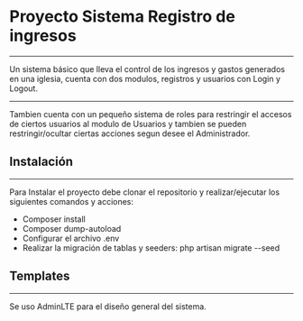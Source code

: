 # Proyecto Sistema Registro de ingresos
***
Un sistema básico que lleva el control de los ingresos y gastos generados en una iglesia, cuenta con dos modulos, registros y usuarios con Login y Logout.
***
Tambien cuenta con un pequeño sistema de roles para restringir el accesos de ciertos usuarios al modulo de Usuarios y tambien se pueden restringir/ocultar ciertas acciones
segun desee el Administrador.

## Instalación
***
Para Instalar el proyecto debe clonar el repositorio y realizar/ejecutar los siguientes comandos y acciones:
- Composer install
- Composer dump-autoload
- Configurar el archivo .env
- Realizar la migración de tablas y seeders: php artisan migrate --seed

## Templates
***
Se uso AdminLTE para el diseño general del sistema.
